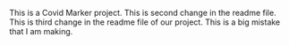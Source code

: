 This is a Covid Marker project.
This is second change in the readme file.
This is third change in the readme file of our project.
This is a big mistake that I am making.
